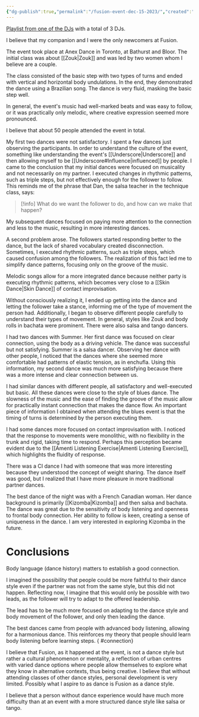 ```yaml
---
{"dg-publish":true,"permalink":"/fusion-event-dec-15-2023/","created":"2024-01-27T14:10:37.000-05:00","updated":"2024-01-27T14:10:37.000-05:00"}
---
```



[Playlist from one of the DJs](https://open.spotify.com/playlist/251Bhl2zQeWN2lAYAWwrTK?si=84af325da0bd4032) with a total of 3 DJs.

I believe that my companion and I were the only newcomers at Fusion.

The event took place at Anex Dance in Toronto, at Bathurst and Bloor. The initial class was about [[Zouk\|Zouk]] and was led by two women whom I believe are a couple.

The class consisted of the basic step with two types of turns and ended with vertical and horizontal body undulations. In the end, they demonstrated the dance using a Brazilian song. The dance is very fluid, masking the basic step well.

In general, the event's music had well-marked beats and was easy to follow, or it was practically only melodic, where creative expression seemed more pronounced.

I believe that about 50 people attended the event in total.

My first two dances were not satisfactory. I spent a few dances just observing the participants. In order to understand the culture of the event, something like understanding the event's [[Underscore\|Underscore]] and then allowing myself to be [[Underscore#Influence\|influenced]] by people. I came to the conclusion that my initial dances were focused on musicality and not necessarily on my partner. I executed changes in rhythmic patterns, such as triple steps, but not effectively enough for the follower to follow. This reminds me of the phrase that Dan, the salsa teacher in the technique class, says:

> [!info] What do we want the follower to do, and how can we make that happen?

My subsequent dances focused on paying more attention to the connection and less to the music, resulting in more interesting dances.

A second problem arose. The followers started responding better to the dance, but the lack of shared vocabulary created disconnection. Sometimes, I executed rhythmic patterns, such as triple steps, which caused confusion among the followers. The realization of this fact led me to simplify dance patterns, focusing only on the groove of the music.

Melodic songs allow for a more integrated dance because neither party is executing rhythmic patterns, which becomes very close to a [[Skin Dance\|Skin Dance]] of contact improvisation.

Without consciously realizing it, I ended up getting into the dance and letting the follower take a stance, informing me of the type of movement the person had. Additionally, I began to observe different people carefully to understand their types of movement. In general, styles like Zouk and body rolls in bachata were prominent. There were also salsa and tango dancers.

I had two dances with Summer. Her first dance was focused on clear connection, using the body as a driving vehicle. The dance was successful but not satisfying. Summer is a salsa dancer. Observing her dance with other people, I noticed that the dances where she seemed more comfortable had patterns of elastic tension, as in enchufla. Using this information, my second dance was much more satisfying because there was a more intense and clear connection between us.

I had similar dances with different people, all satisfactory and well-executed but basic. All these dances were close to the style of blues dance. The slowness of the music and the ease of finding the groove of the music allow for practically instant connection that makes the dance flow. An important piece of information I obtained when attending the blues event is that the timing of turns is determined by the person executing them.

I had some dances more focused on contact improvisation with. I noticed that the response to movements were monolithic, with no flexibility in the trunk and rigid, taking time to respond. Perhaps this perception became evident due to the [[Amenti Listening Exercise\|Amenti Listening Exercise]], which highlights the fluidity of response.

There was a CI dance I had with someone that was more interesting because they understood the concept of weight sharing. The dance itself was good, but I realized that I have more pleasure in more traditional partner dances.

The best dance of the night was with a French Canadian woman. Her dance background is primarily [[Kizomba\|Kizomba]] and then salsa and bachata. The dance was great due to the sensitivity of body listening and openness to frontal body connection. Her ability to follow is keen, creating a sense of uniqueness in the dance. I am very interested in exploring Kizomba in the future.

# Conclusions

Body language (dance history) matters to establish a good connection.

I imagined the possibility that people could be more faithful to their dance style even if the partner was not from the same style, but this did not happen. Reflecting now, I imagine that this would only be possible with two leads, as the follower will try to adapt to the offered leadership.

The lead has to be much more focused on adapting to the dance style and body movement of the follower, and only then leading the dance.

The best dances came from people with advanced body listening, allowing for a harmonious dance. This reinforces my theory that people should learn body listening before learning steps.
{ #connection}


I believe that Fusion, as it happened at the event, is not a dance style but rather a cultural phenomenon or mentality, a reflection of urban centres with varied dance options where people allow themselves to explore what they know in alternative contexts, thus being creative. I believe that without attending classes of other dance styles, personal development is very limited. Possibly what I aspire to as dance is Fusion as a dance style.

I believe that a person without dance experience would have much more difficulty than at an event with a more structured dance style like salsa or tango.
